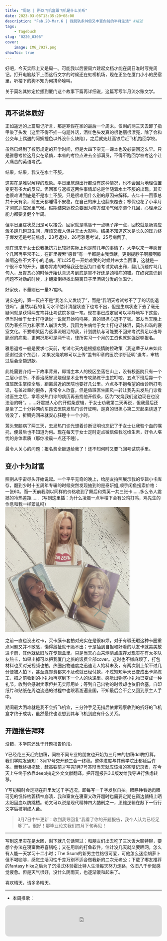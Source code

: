 ```yaml
---
title: "周记 | 所以飞机盒跟飞机是什么关系"
date: 2023-03-06T13:35:20+08:00
description: "Feb.20-Mar.6 | 我脱轨多舛但又丰富向前的半月生活" #描述
tags: 
    - Tagebuch
slug: "0220_0306"
cover:
    image: IMG_7937.png
showToc: true
---
```

好吧，今天实际上又是周一。可能我以后要周六建起文档才能在周日准时写完周记。打开电脑敲下上面这行文字的时候还在虹桥机场，现在正坐在厦门小小的民宿里，听楼下的狗不知为何拼命嚎叫。

关于莫名其妙定位挪到厦门这个故事下篇再详细说，这篇写写半月流水账文学。

---
## 再不说体质好
正如遥远的上篇周记所言，那是寒假在家的最后一个周末。仅剩的两三天去卸了指甲染了头发（这里不得不插一句题外话，酒红色头发真的很艳丽很漂亮，除了会和公交车上偶遇的阿姨撞色以外没什么缺陷），之后就先赶高铁后赶飞机跑回学校。

虽然已经到了校历规定的开学时间，但是大四下空无一课本也没必要回这么早。只是雅思考位这月实在紧俏，本省的考位点进去全部满员，不得不跑回学校考这个让人痛苦的英语考试。

结果，结果，我又在水土不服。

这实在是难以解释的现象。平日里旅游出行都没有这种情况，也不会因为地理位置变更有多大的反应。但回家与返校这两件事情却总是伴随着水土不服的出现。其实也很难讲到底是不是水土不服，只是很难用什么别的原因来解释。去年十一回家总共十天有余，前五天都睡得不安稳，在自己的床上也翻来覆去；寒假也花了小半月才彻底适应家里气候。假期结束返校总要因为南方湿冷气候崩溃个几回，心理承受能力都要复健个半周。

但平日里症状总归是可以接受，回家就是嘴唇干一点嗓子痒一点，回校就是肠胃应激多跑几趟卫生间，麻烦又缠人但并无太大影响。结果不知道这次是长久的压力终于爆发还是考前焦虑，23号返校，26号雅思考试，25号病倒了。

现在想来于女士说我抵抗力比较好实际上也是前几年的事情了。大学以来一年感冒个几回再平常不过，在群里搜索“感冒”有一半都是由我贡献，更别提脖子啊腰啊膝盖啊这些不大不小的毛病。所以25号一开始难受的时候并未太当回事，这就是一个很不幸的开头。腰疼胃疼的时候我还在因为口语考试灵魂出窍，翻几页题库骂几句人，反胃恶心的时候开始认真思考到底是胃不好还是颈椎病的错。在终究意识到问题不对劲的时候，才翻箱倒柜找出隔离日子里酒店分发的体温计。

好家伙，不量则已一量37度6。

说实在的，第一反应不是“我怎么又发烧了”，而是“我明天考试考不了了的话能退钱吗”。虽然以我的复习水平估计清醒状态下也考不出，但是生病状态下去了毫无疑问就是获得两支笔并让考试院多赚一笔。现在事已成定局可以平静地写下这些，但当时给于女士打电话说一说就开始呜呜哭，真的很担心退不了钱。室友当天晚上因为春招压力和家里人崩溃大哭，我因为生病给于女士打电话抹泪，莫名和谐的寝室文化。不要嘲笑因为这事流眼泪的我，计划脱轨与可能要不回来考试费足以击垮脆弱的病患，更何况那可是两千块，律所实习一个月的工资也就勉强足够报名。

雅思退考一般是要求七天前，考试七天内是根据疫情防控政策（我这辈子从未如此感谢过这个东西），如果发烧咳嗽可以上传“盖有印章的医院诊断证明”退考，审核过后会全额退款。

此处需要介绍一下故事背景，即博主本人的校区坐落在山上，没有校医院只有一个二层小诊所，不善治感冒发烧但是术业有专攻熟练于虫蛇叮咬，五点下班后靠一个值班医生掌控全局，距离最近的医院也要好几公里。六点多不抱希望的给诊所打电话，有盖过章的假条，非常令人欣喜，但是值班医生画风一转让我先去发热门诊看过医生之后，拿着发热门诊的病历再去找他开假条，因为“发烧我们这边现在也没法治的呀”。……好震撼人心的开假条逻辑，于女士劝我第二天再说，但我最后还是坐了二十分钟网约车跑去医院发热门诊开证明，是真的很担心第二天起来烧退了钱没了，折腾完回来就安心狂睡十一个小时。

蔫头耷脑病了两三天，去发热门诊光想着诊断证明也忘记了于女士让我验个血的嘱托，便最后也不知道为何。现在每天于女士定时定点微信催我吃维生素，好令人堪忧的身体素质（那你凌晨一点还不睡）。

最令人关心的问题：报名费全额退给我了！还不知何时又要飞回考试院手里。

## 变小卡为财富
照例从宇宙尽头开始说起。一个平平无奇的晚上，给朋友拍照展示我的专辑小卡库存，翻到少时十五周年专辑的时候突然发现抽到的是泰妍姐,顺手闲鱼搜索价格：一张60。而一天前我刚以同样的价格收到了舞后和秀英一共三张卡……多么令人震撼的冷热差距……（写到这里插：为什么凌晨一点半楼下会有公鸡打鸣，鸡先生的作息和我一样紊乱吗）
![1](IMG_2590.jpg#center)
<style>
img[alt="1"]{
  width:400px;
}
</style>
之前一直也没出过卡，买卡膜卡套拍对光实在是很麻烦，对于有瑕无瑕这种卡圈重点问题又并不敏感，懒得掰扯就干脆不出；于是抽到自担和好看的队友卡就美美放进卡册，其他就依旧放在专辑盒里。只是当天心血来潮清点库存发现实在有太多队友热卡，如果出掉可以把我厦门之旅的饭费全部cover。这时也不嫌麻烦了，打包材料也买对光视频也拍，热圈出物速度之迅速让人始料未及，有两次刚上架不过几分便被人拍下，甚至连邮费都来不及改就已经付款，不过短短半天已变成出卡熟练工，把之前收到的小礼物再塞到下一个人的快递里。感觉出物塞小礼物已变成一种礼节，收到会感谢卖家但并无实际用处；等到自己出物的时候却也依旧会塞，自印纸片和贴纸在周边流通的过程中也跟着游遍全国，不知最后会不会又回到原主人手中。

期间最大困难就是我不会折飞机盒，三分钟手足无措后依靠观察收到的折好的飞机盒才终于成功，虽然最终也没想到其与飞机到底有什么关系。

## 开题报告拜拜
没错，本学院还处于开题报告阶段。

Y已经花三天赶完初稿，同校不同专业的朋友也开始为三月末的初稿ddl做打算。我们学院发通知：3月17号交开题三合一终稿。整体进度与其他学院比都延后许多。而我终极拖延，赶高铁前才写完1月7号答辩当天就应该填的答辩记录表，在今天上午终于依靠deepl搞定外文文献翻译，把开题报告3.0版发给我导进行焦虑转移。

Y写初稿时会定期在群里发送千字近况，即每写一千字发张自拍。眼睁睁看她肉眼可见的憔悴枯萎精神崩溃，我和室友在寝室又改开题时也需要定期在窗边躺椅上晒太阳回血以防跳楼。论文可以说是现代精神四大酷刑之一，思维逻辑在敲下一行行文字后被削成人彘。

> 3月7日中午更新：收到我导回复“我看了你的开题报告，我个人认为已经足够了”。很好！那毕业论文我们四月下旬再见！

---

写到这里实在是太困，剩下就几句话带过：和朋友们出去吃了三次饭大聊特聊，要想个办法在寝室做寿喜锅吃；又在用新的打鱼软件，估计没几天就又要晒网，怎么有人能一天学习十二小时；The Ssum的新男主性格很可爱，可他怎么迷恋胡萝卜但不喝咖啡，感觉生活习性千差万别不适合做我新的二次元老公；下载了嘟友推荐的fantasy hike之后为了沉浸式体验霍比特人生活每天努力走路，依旧八千步就感觉疲惫。但是天气很好，没什么阴雨天，也逐渐暖和起来了。

喜欢晴天，请多多晴天。

---

- 本周推歌：
<iframe style="border-radius:12px" src="https://open.spotify.com/embed/track/0yc6Gst2xkRu0eMLeRMGCX?utm_source=generator" width="100%" height="100" frameBorder="0" allowfullscreen="" allow="autoplay; clipboard-write; encrypted-media; fullscreen; picture-in-picture" loading="lazy"></iframe>
